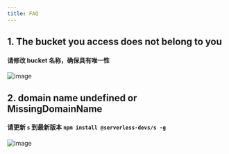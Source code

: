 ```yaml
---
title: FAQ
---
```


## 1. The bucket you access does not belong to you

#### 请修改 bucket 名称，确保具有唯一性

![image](https://img.alicdn.com/imgextra/i4/O1CN01Qzmv9M1I5gBTvJTaJ_!!6000000000842-2-tps-712-309.png)

## 2. domain name undefined or MissingDomainName

#### 请更新 `s` 到最新版本 `npm install @serverless-devs/s -g`

![image](https://img.alicdn.com/imgextra/i2/O1CN01lRaYl11tShsdBmH6j_!!6000000005901-2-tps-1123-169.png)

